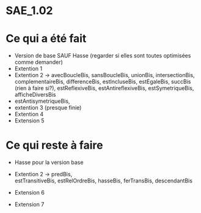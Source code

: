 # SAE_1.02

# Ce qui a été fait

- Version de base SAUF Hasse (regarder si elles sont toutes optimisées comme demander)
- Extention 1
- Extention 2 -> avecBoucleBis, sansBoucleBis, unionBis, intersectionBis,
complementaireBis, differenceBis, estIncluseBis, estEgaleBis, 
succBis (rien à faire si?),
estReflexiveBis, estAntireflexiveBis, estSymetriqueBis, afficheDiversBis
- estAntisymetriqueBis,
- extention 3 (presque finie)
- Extention 4 
- Extension 5

# Ce qui reste à faire

- Hasse pour la version base
- Extention 2 ->  predBis,   
estTransitiveBis, estRelOrdreBis, hasseBis, ferTransBis, descendantBis


- Extension 6
- Extension 7
